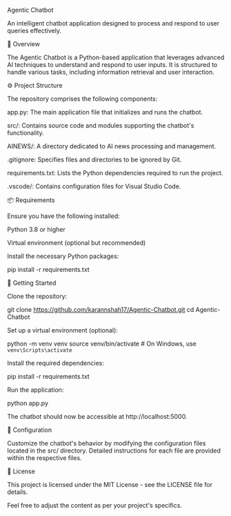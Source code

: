 Agentic Chatbot

An intelligent chatbot application designed to process and respond to user queries effectively.

🧠 Overview

The Agentic Chatbot is a Python-based application that leverages advanced AI techniques to understand and respond to user inputs. It is structured to handle various tasks, including information retrieval and user interaction.

⚙️ Project Structure

The repository comprises the following components:

app.py: The main application file that initializes and runs the chatbot.

src/: Contains source code and modules supporting the chatbot's functionality.

AINEWS/: A directory dedicated to AI news processing and management.

.gitignore: Specifies files and directories to be ignored by Git.

requirements.txt: Lists the Python dependencies required to run the project.

.vscode/: Contains configuration files for Visual Studio Code.

📦 Requirements

Ensure you have the following installed:

Python 3.8 or higher

Virtual environment (optional but recommended)

Install the necessary Python packages:

pip install -r requirements.txt

🚀 Getting Started

Clone the repository:

git clone https://github.com/karannshah17/Agentic-Chatbot.git
cd Agentic-Chatbot


Set up a virtual environment (optional):

python -m venv venv
source venv/bin/activate  # On Windows, use `venv\Scripts\activate`


Install the required dependencies:

pip install -r requirements.txt


Run the application:

python app.py


The chatbot should now be accessible at http://localhost:5000.

🔧 Configuration

Customize the chatbot's behavior by modifying the configuration files located in the src/ directory. Detailed instructions for each file are provided within the respective files.


📄 License

This project is licensed under the MIT License - see the LICENSE
 file for details.

Feel free to adjust the content as per your project's specifics.
